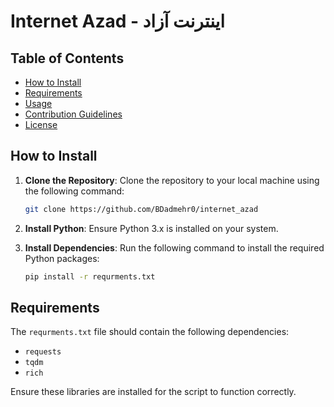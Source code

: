 # Internet Azad - اینترنت آزاد

## Table of Contents
- [How to Install](#how-to-install)
- [Requirements](#requirements)
- [Usage](#usage)
- [Contribution Guidelines](#contribution-guidelines)
- [License](#license)

## How to Install

1. **Clone the Repository**: Clone the repository to your local machine using the following command:
   ```bash
   git clone https://github.com/BDadmehr0/internet_azad
   ```

2. **Install Python**: Ensure Python 3.x is installed on your system.

3. **Install Dependencies**: Run the following command to install the required Python packages:
   ```bash
   pip install -r requrments.txt
   ```

## Requirements

The `requrments.txt` file should contain the following dependencies:
- `requests`
- `tqdm`
- `rich`

Ensure these libraries are installed for the script to function correctly.
